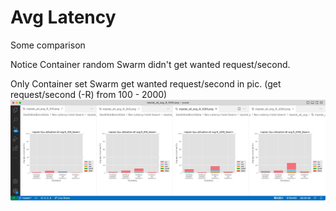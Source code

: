 # Avg Latency
Some comparison

Notice Container random Swarm didn't get wanted request/second.

Only Container set Swarm get wanted request/second in pic. (get request/second (-R) from 100 - 2000)
![Avg_Latency_comparison_Swarm](mpstat_all_avg_t_10_c_30_frontCore4_wrk_1_hotel_Swarm.jpg)
